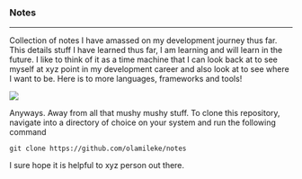 ### Notes
---
Collection of notes I have amassed on my development journey thus far. This details stuff I have learned thus far, I am learning and will learn in the future. I like to think of it as a time machine that I can look back at to see myself at xyz point in my development career and also look at to see where I want to be. Here is to more languages, frameworks and tools!

[![](https://cdn.shopify.com/s/files/1/0889/4142/articles/Why_We_Celebrate_New_Year_s_Eve_with_a_Champagne_Toast4_1600x.jpg?v=1577691364)](https://cdn.shopify.com/s/files/1/0889/4142/articles/Why_We_Celebrate_New_Year_s_Eve_with_a_Champagne_Toast4_1600x.jpg?v=1577691364)

Anyways. Away from all that mushy mushy stuff. To clone this repository, navigate into a directory of choice on your system and run the following command

```
git clone https://github.com/olamileke/notes
```

I sure hope it is helpful to xyz person out there.
